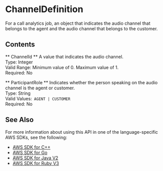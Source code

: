 # ChannelDefinition<a name="API_ChannelDefinition"></a>

For a call analytics job, an object that indicates the audio channel that belongs to the agent and the audio channel that belongs to the customer\.

## Contents<a name="API_ChannelDefinition_Contents"></a>

 ** ChannelId **   <a name="transcribe-Type-ChannelDefinition-ChannelId"></a>
A value that indicates the audio channel\.  
Type: Integer  
Valid Range: Minimum value of 0\. Maximum value of 1\.  
Required: No

 ** ParticipantRole **   <a name="transcribe-Type-ChannelDefinition-ParticipantRole"></a>
Indicates whether the person speaking on the audio channel is the agent or customer\.  
Type: String  
Valid Values:` AGENT | CUSTOMER`   
Required: No

## See Also<a name="API_ChannelDefinition_SeeAlso"></a>

For more information about using this API in one of the language\-specific AWS SDKs, see the following:
+  [ AWS SDK for C\+\+](https://docs.aws.amazon.com/goto/SdkForCpp/transcribe-2017-10-26/ChannelDefinition) 
+  [ AWS SDK for Go](https://docs.aws.amazon.com/goto/SdkForGoV1/transcribe-2017-10-26/ChannelDefinition) 
+  [ AWS SDK for Java V2](https://docs.aws.amazon.com/goto/SdkForJavaV2/transcribe-2017-10-26/ChannelDefinition) 
+  [ AWS SDK for Ruby V3](https://docs.aws.amazon.com/goto/SdkForRubyV3/transcribe-2017-10-26/ChannelDefinition) 